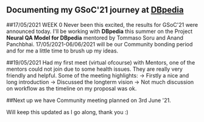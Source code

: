 ## Documenting my GSoC'21 journey at [DBpedia](https://www.dbpedia.org/)




##17/05/2021 WEEK 0
Never been this excited, the results for GSoC'21 were announced today. I'll be working with **DBpedia** this summer on the Project **Neural QA Model for DBpedia** mentored by Tommaso Soru and Anand Panchbhai.
17/05/2021-06/06/2021 will be our Community bonding period and for me a little time to brush up my ideas.


##19/05/2021 
Had my first meet (virtual ofcourse) with Mentors, one of the mentors could not join due to some health issues. They are really very friendly and helpful. Some of the meeting highlights:
-> Firstly a nice and long introduction
-> Discussed the longterm vision 
-> Not much discussion on workflow as the timeline on my proposal was ok.


##Next up we have Community meeting planned on 3rd June '21.


Will keep this updated as I go along, thank you :)
